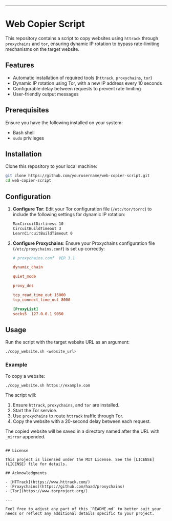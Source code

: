 

---

# Web Copier Script

This repository contains a script to copy websites using `httrack` through `proxychains` and `tor`, ensuring dynamic IP rotation to bypass rate-limiting mechanisms on the target website.

## Features

- Automatic installation of required tools (`httrack`, `proxychains`, `tor`)
- Dynamic IP rotation using Tor, with a new IP address every 10 seconds
- Configurable delay between requests to prevent rate limiting
- User-friendly output messages

## Prerequisites

Ensure you have the following installed on your system:

- Bash shell
- `sudo` privileges

## Installation

Clone this repository to your local machine:

```bash
git clone https://github.com/yourusername/web-copier-script.git
cd web-copier-script
```

## Configuration

1. **Configure Tor**:
   Edit your Tor configuration file (`/etc/tor/torrc`) to include the following settings for dynamic IP rotation:

   ```bash
   MaxCircuitDirtiness 10
   CircuitBuildTimeout 3
   LearnCircuitBuildTimeout 0
   ```

2. **Configure Proxychains**:
   Ensure your Proxychains configuration file (`/etc/proxychains.conf`) is set up correctly:

   ```conf
   # proxychains.conf  VER 3.1

   dynamic_chain

   quiet_mode

   proxy_dns

   tcp_read_time_out 15000
   tcp_connect_time_out 8000

   [ProxyList]
   socks5  127.0.0.1 9050
   ```

## Usage

Run the script with the target website URL as an argument:

```bash
./copy_website.sh <website_url>
```

### Example

To copy a website:

```bash
./copy_website.sh https://example.com
```

The script will:

1. Ensure `httrack`, `proxychains`, and `tor` are installed.
2. Start the Tor service.
3. Use `proxychains` to route `httrack` traffic through Tor.
4. Copy the website with a 20-second delay between each request.

The copied website will be saved in a directory named after the URL with `_mirror` appended.

```

## License

This project is licensed under the MIT License. See the [LICENSE](LICENSE) file for details.

## Acknowledgments

- [HTTrack](https://www.httrack.com/)
- [Proxychains](https://github.com/haad/proxychains)
- [Tor](https://www.torproject.org/)

---

Feel free to adjust any part of this `README.md` to better suit your needs or reflect any additional details specific to your project.
